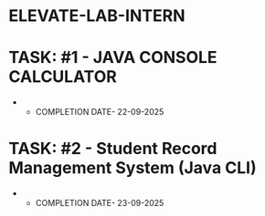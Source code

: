 # ELEVATE-LAB-INTERN

# TASK: #1 - JAVA CONSOLE CALCULATOR
- - COMPLETION DATE- 22-09-2025

# TASK: #2 - Student Record Management System (Java CLI)
- - COMPLETION DATE- 23-09-2025